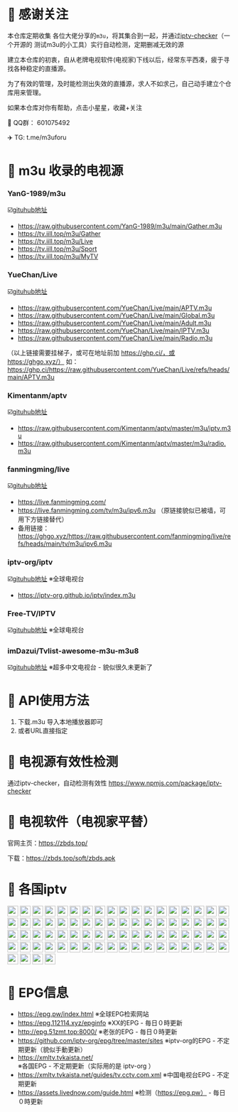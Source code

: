 # 📖 感谢关注
本仓库定期收集 各位大佬分享的`m3u`，将其集合到一起，并通过[iptv-checker](https://www.npmjs.com/package/iptv-checker)（一个开源的 测试m3u的小工具）实行自动检测，定期删减无效的源

建立本仓库的初衷，自从老牌电视软件(电视家)下线以后，经常东平西凑，疲于寻找各种稳定的直播源。 

为了有效的管理，及时能检测出失效的直播源，求人不如求己，自己动手建立个仓库用来管理。

如果本仓库对你有帮助，点击小星星，收藏+关注

🐧  QQ群： 601075492

✈️  TG:   t.me/m3uforu



# 📖 m3u 收录的电视源

### YanG-1989/m3u  
☑️[gituhub地址](https://github.com/YanG-1989/m3u)
- https://raw.githubusercontent.com/YanG-1989/m3u/main/Gather.m3u
- https://tv.iill.top/m3u/Gather
- https://tv.iill.top/m3u/Live
- https://tv.iill.top/m3u/Sport
- https://tv.iill.top/m3u/MyTV

### YueChan/Live 
☑️[gituhub地址](https://github.com/YueChan/Live)
- https://raw.githubusercontent.com/YueChan/Live/main/APTV.m3u
- https://raw.githubusercontent.com/YueChan/Live/main/Global.m3u
- https://raw.githubusercontent.com/YueChan/Live/main/Adult.m3u
- https://raw.githubusercontent.com/YueChan/Live/main/IPTV.m3u
- https://raw.githubusercontent.com/YueChan/Live/main/Radio.m3u

（以上链接需要挂梯子，或可在地址前加 https://ghp.ci/，或 https://ghgo.xyz/）
如：https://ghp.ci/https://raw.githubusercontent.com/YueChan/Live/refs/heads/main/APTV.m3u

### Kimentanm/aptv
☑️[gituhub地址](https://github.com/Kimentanm/aptv)
- https://raw.githubusercontent.com/Kimentanm/aptv/master/m3u/iptv.m3u
- https://raw.githubusercontent.com/Kimentanm/aptv/master/m3u/radio.m3u

### fanmingming/live
☑️[gituhub地址](https://github.com/fanmingming/live)
- https://live.fanmingming.com/
- https://live.fanmingming.com/tv/m3u/ipv6.m3u （原链接貌似已被墙，可用下方链接替代）
- 备用链接：https://ghgo.xyz/https://raw.githubusercontent.com/fanmingming/live/refs/heads/main/tv/m3u/ipv6.m3u

### iptv-org/iptv
☑️[gituhub地址](https://github.com/iptv-org/iptv/tree/gh-pages)        ※全球电视台
- https://iptv-org.github.io/iptv/index.m3u

### Free-TV/IPTV
☑️[gituhub地址](https://github.com/Free-TV/IPTV)                       ※全球电视台

### imDazui/Tvlist-awesome-m3u-m3u8
☑️[gituhub地址](https://github.com/imDazui/Tvlist-awesome-m3u-m3u8)   ※超多中文电视台 - 貌似很久未更新了



# 📖 API使用方法
1. 下载.m3u 导入本地播放器即可
2. 或者URL直接指定


# 📖 电视源有效性检测
通过iptv-checker，自动检测有效性 https://www.npmjs.com/package/iptv-checker


# 📖 电视软件（电视家平替）
官网主页：https://zbds.top/

下载：https://zbds.top/soft/zbds.apk



# 📖 各国iptv
[<img src="https://hatscripts.github.io/circle-flags/flags/us.svg" width="24">](work/Free-TV.IPTV/lists/usa.md)
[<img src="https://hatscripts.github.io/circle-flags/flags/ca.svg" width="24">](work/Free-TV.IPTV/lists/canada.md)
[<img src="https://hatscripts.github.io/circle-flags/flags/gb.svg" width="24">](work/Free-TV.IPTV/lists/uk.md)
[<img src="https://hatscripts.github.io/circle-flags/flags/ie.svg" width="24">](work/Free-TV.IPTV/lists/ireland.md)
[<img src="https://hatscripts.github.io/circle-flags/flags/au.svg" width="24">](work/Free-TV.IPTV/lists/australia.md)
[<img src="https://hatscripts.github.io/circle-flags/flags/in.svg" width="24">](work/Free-TV.IPTV/lists/india.md)
[<img src="https://hatscripts.github.io/circle-flags/flags/jp.svg" width="24">](work/Free-TV.IPTV/lists/japan.md)
[<img src="https://hatscripts.github.io/circle-flags/flags/cn.svg" width="24">](work/Free-TV.IPTV/lists/china.md)
[<img src="https://hatscripts.github.io/circle-flags/flags/hk.svg" width="24">](work/Free-TV.IPTV/lists/hong_kong.md)
[<img src="https://hatscripts.github.io/circle-flags/flags/mo.svg" width="24">](work/Free-TV.IPTV/lists/macau.md)
[<img src="https://hatscripts.github.io/circle-flags/flags/tw.svg" width="24">](work/Free-TV.IPTV/lists/taiwan.md)
[<img src="https://hatscripts.github.io/circle-flags/flags/kp.svg" width="24">](work/Free-TV.IPTV/lists/north_korea.md)
[<img src="https://hatscripts.github.io/circle-flags/flags/kr.svg" width="24">](work/Free-TV.IPTV/lists/korea.md)
[<img src="https://hatscripts.github.io/circle-flags/flags/dk.svg" width="24">](work/Free-TV.IPTV/lists/denmark.md)
[<img src="https://hatscripts.github.io/circle-flags/flags/fo.svg" width="24">](work/Free-TV.IPTV/lists/faroe_islands.md)
[<img src="https://hatscripts.github.io/circle-flags/flags/gl.svg" width="24">](work/Free-TV.IPTV/lists/greenland.md)
[<img src="https://hatscripts.github.io/circle-flags/flags/fi.svg" width="24">](work/Free-TV.IPTV/lists/finland.md)
[<img src="https://hatscripts.github.io/circle-flags/flags/is.svg" width="24">](work/Free-TV.IPTV/lists/iceland.md)
[<img src="https://hatscripts.github.io/circle-flags/flags/no.svg" width="24">](work/Free-TV.IPTV/lists/norway.md)
[<img src="https://hatscripts.github.io/circle-flags/flags/se.svg" width="24">](work/Free-TV.IPTV/lists/sweden.md)
[<img src="https://hatscripts.github.io/circle-flags/flags/ee.svg" width="24">](work/Free-TV.IPTV/lists/estonia.md)
[<img src="https://hatscripts.github.io/circle-flags/flags/lv.svg" width="24">](work/Free-TV.IPTV/lists/latvia.md)
[<img src="https://hatscripts.github.io/circle-flags/flags/lt.svg" width="24">](work/Free-TV.IPTV/lists/lithuania.md)
[<img src="https://hatscripts.github.io/circle-flags/flags/be.svg" width="24">](work/Free-TV.IPTV/lists/belgium.md)
[<img src="https://hatscripts.github.io/circle-flags/flags/nl.svg" width="24">](work/Free-TV.IPTV/lists/netherlands.md)
[<img src="https://hatscripts.github.io/circle-flags/flags/lu.svg" width="24">](work/Free-TV.IPTV/lists/luxembourg.md)
[<img src="https://hatscripts.github.io/circle-flags/flags/de.svg" width="24">](work/Free-TV.IPTV/lists/germany.md)
[<img src="https://hatscripts.github.io/circle-flags/flags/at.svg" width="24">](work/Free-TV.IPTV/lists/austria.md)
[<img src="https://hatscripts.github.io/circle-flags/flags/ch.svg" width="24">](work/Free-TV.IPTV/lists/switzerland.md)
[<img src="https://hatscripts.github.io/circle-flags/flags/pl.svg" width="24">](work/Free-TV.IPTV/lists/poland.md)
[<img src="https://hatscripts.github.io/circle-flags/flags/cz.svg" width="24">](work/Free-TV.IPTV/lists/czech_republic.md)
[<img src="https://hatscripts.github.io/circle-flags/flags/sk.svg" width="24">](work/Free-TV.IPTV/lists/slovakia.md)
[<img src="https://hatscripts.github.io/circle-flags/flags/hu.svg" width="24">](work/Free-TV.IPTV/lists/hungary.md)
[<img src="https://hatscripts.github.io/circle-flags/flags/ro.svg" width="24">](work/Free-TV.IPTV/lists/romania.md)
[<img src="https://hatscripts.github.io/circle-flags/flags/md.svg" width="24">](work/Free-TV.IPTV/lists/moldova.md)
[<img src="https://hatscripts.github.io/circle-flags/flags/bg.svg" width="24">](work/Free-TV.IPTV/lists/bulgaria.md)
[<img src="https://hatscripts.github.io/circle-flags/flags/fr.svg" width="24">](work/Free-TV.IPTV/lists/france.md)
[<img src="https://hatscripts.github.io/circle-flags/flags/it.svg" width="24">](work/Free-TV.IPTV/lists/italy.md)
[<img src="https://hatscripts.github.io/circle-flags/flags/pt.svg" width="24">](work/Free-TV.IPTV/lists/portugal.md)
[<img src="https://hatscripts.github.io/circle-flags/flags/es.svg" width="24">](work/Free-TV.IPTV/lists/spain.md)
[<img src="https://hatscripts.github.io/circle-flags/flags/ru.svg" width="24">](work/Free-TV.IPTV/lists/russia.md)
[<img src="https://hatscripts.github.io/circle-flags/flags/by.svg" width="24">](work/Free-TV.IPTV/lists/belarus.md)
[<img src="https://hatscripts.github.io/circle-flags/flags/ua.svg" width="24">](work/Free-TV.IPTV/lists/ukraine.md)
[<img src="https://hatscripts.github.io/circle-flags/flags/az.svg" width="24">](work/Free-TV.IPTV/lists/azerbaijan.md)
[<img src="https://hatscripts.github.io/circle-flags/flags/ge.svg" width="24">](work/Free-TV.IPTV/lists/georgia.md)
[<img src="https://hatscripts.github.io/circle-flags/flags/ba.svg" width="24">](work/Free-TV.IPTV/lists/bosnia_and_herzegovina.md)
[<img src="https://hatscripts.github.io/circle-flags/flags/hr.svg" width="24">](work/Free-TV.IPTV/lists/croatia.md)
[<img src="https://hatscripts.github.io/circle-flags/flags/me.svg" width="24">](work/Free-TV.IPTV/lists/montenegro.md)
[<img src="https://hatscripts.github.io/circle-flags/flags/mk.svg" width="24">](work/Free-TV.IPTV/lists/north_macedonia.md)
[<img src="https://hatscripts.github.io/circle-flags/flags/rs.svg" width="24">](work/Free-TV.IPTV/lists/serbia.md)
[<img src="https://hatscripts.github.io/circle-flags/flags/si.svg" width="24">](work/Free-TV.IPTV/lists/slovenia.md)
[<img src="https://hatscripts.github.io/circle-flags/flags/al.svg" width="24">](work/Free-TV.IPTV/lists/albania.md)
[<img src="https://hatscripts.github.io/circle-flags/flags/xk.svg" width="24">](work/Free-TV.IPTV/lists/kosovo.md)
[<img src="https://hatscripts.github.io/circle-flags/flags/gr.svg" width="24">](work/Free-TV.IPTV/lists/greece.md)
[<img src="https://hatscripts.github.io/circle-flags/flags/cy.svg" width="24">](work/Free-TV.IPTV/lists/cyprus.md)
[<img src="https://hatscripts.github.io/circle-flags/flags/ad.svg" width="24">](work/Free-TV.IPTV/lists/andorra.md)
[<img src="https://hatscripts.github.io/circle-flags/flags/mt.svg" width="24">](work/Free-TV.IPTV/lists/malta.md)
[<img src="https://hatscripts.github.io/circle-flags/flags/mc.svg" width="24">](work/Free-TV.IPTV/lists/monaco.md)
[<img src="https://hatscripts.github.io/circle-flags/flags/sm.svg" width="24">](work/Free-TV.IPTV/lists/san_marino.md)
[<img src="https://hatscripts.github.io/circle-flags/flags/ir.svg" width="24">](work/Free-TV.IPTV/lists/iran.md)
[<img src="https://hatscripts.github.io/circle-flags/flags/iq.svg" width="24">](work/Free-TV.IPTV/lists/iraq.md)
[<img src="https://hatscripts.github.io/circle-flags/flags/il.svg" width="24">](work/Free-TV.IPTV/lists/israel.md)
[<img src="https://hatscripts.github.io/circle-flags/flags/qa.svg" width="24">](work/Free-TV.IPTV/lists/qatar.md)
[<img src="https://hatscripts.github.io/circle-flags/flags/tr.svg" width="24">](work/Free-TV.IPTV/lists/turkey.md)
[<img src="https://hatscripts.github.io/circle-flags/flags/ae.svg" width="24">](work/Free-TV.IPTV/lists/united_arab_emirates.md)
[<img src="https://hatscripts.github.io/circle-flags/flags/ar.svg" width="24">](work/Free-TV.IPTV/lists/argentina.md)
[<img src="https://hatscripts.github.io/circle-flags/flags/cr.svg" width="24">](work/Free-TV.IPTV/lists/costa_rica.md)
[<img src="https://hatscripts.github.io/circle-flags/flags/do.svg" width="24">](work/Free-TV.IPTV/lists/dominican_republic.md)
[<img src="https://hatscripts.github.io/circle-flags/flags/mx.svg" width="24">](work/Free-TV.IPTV/lists/mexico.md)
[<img src="https://hatscripts.github.io/circle-flags/flags/py.svg" width="24">](work/Free-TV.IPTV/lists/paraguay.md)
[<img src="https://hatscripts.github.io/circle-flags/flags/pe.svg" width="24">](work/Free-TV.IPTV/lists/peru.md)
[<img src="https://hatscripts.github.io/circle-flags/flags/ve.svg" width="24">](work/Free-TV.IPTV/lists/venezuela.md)
[<img src="https://hatscripts.github.io/circle-flags/flags/br.svg" width="24">](work/Free-TV.IPTV/lists/brazil.md)
[<img src="https://hatscripts.github.io/circle-flags/flags/tt.svg" width="24">](work/Free-TV.IPTV/lists/trinidad.md)
[<img src="https://hatscripts.github.io/circle-flags/flags/td.svg" width="24">](work/Free-TV.IPTV/lists/chad.md)
[<img src="https://hatscripts.github.io/circle-flags/flags/so.svg" width="24">](work/Free-TV.IPTV/lists/somalia.md)


# 📖 EPG信息
- https://epg.pw/index.html                             ※全球EPG检索网站
- https://epg.112114.xyz/epginfo                        ※XX的EPG - 毎日０時更新
- http://epg.51zmt.top:8000/                            ※老张的EPG - 毎日０時更新
- https://github.com/iptv-org/epg/tree/master/sites     ※iptv-org的EPG - 不定期更新（貌似手動更新）
- https://xmltv.tvkaista.net/                           ※各国EPG - 不定期更新（实际用的是 iptv-org ）
- https://xmltv.tvkaista.net/guides/tv.cctv.com.xml     ※中国电视台EPG - 不定期更新
- https://assets.livednow.com/guide.html                ※检测（https://epg.pw） - 毎日０時更新



